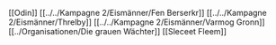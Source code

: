 [[Odin]]
[[../../Kampagne 2/Eismänner/Fen Berserkr]]
[[../../Kampagne 2/Eismänner/Threlby]]
[[../../Kampagne 2/Eismänner/Varmog Gronn]]
[[../Organisationen/Die grauen Wächter]]
[[Sleceet Fleem]]

